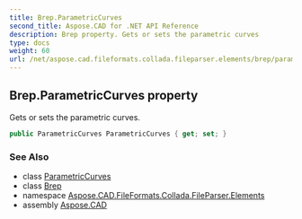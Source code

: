 ```yaml
---
title: Brep.ParametricCurves
second_title: Aspose.CAD for .NET API Reference
description: Brep property. Gets or sets the parametric curves
type: docs
weight: 60
url: /net/aspose.cad.fileformats.collada.fileparser.elements/brep/parametriccurves/
---
```

## Brep.ParametricCurves property

Gets or sets the parametric curves.

```csharp
public ParametricCurves ParametricCurves { get; set; }
```

### See Also

* class [ParametricCurves](../../parametriccurves/)
* class [Brep](../)
* namespace [Aspose.CAD.FileFormats.Collada.FileParser.Elements](../../brep/)
* assembly [Aspose.CAD](../../../)


